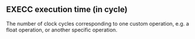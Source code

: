 ## EXECC execution time (in cycle)
The number of clock cycles corresponding to one custom operation, e.g. a float operation, or another specific operation.